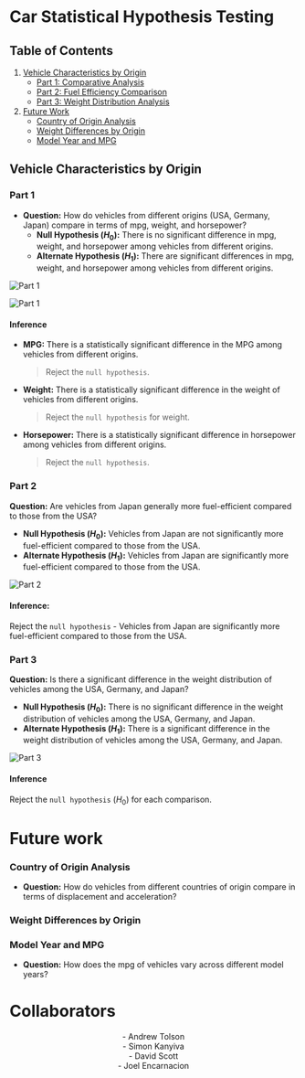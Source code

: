 # Car Statistical Hypothesis Testing

## Table of Contents
1. [Vehicle Characteristics by Origin](#Vehicle-Characteristics-by-Origin)
    - [Part 1: Comparative Analysis](#Part-1)
    - [Part 2: Fuel Efficiency Comparison](#Part-2)
    - [Part 3: Weight Distribution Analysis](#Part-3)
2. [Future Work](#Future-work)
    - [Country of Origin Analysis](#Country-of-Origin-Analysis)
    - [Weight Differences by Origin](#Weight-Differences-by-Origin)
    - [Model Year and MPG](#Model-Year-and-MPG)

## Vehicle Characteristics by Origin

### Part 1


- **Question:** How do vehicles from different origins (USA, Germany, Japan) compare in terms of mpg, weight, and horsepower?
  - **Null Hypothesis $(H_0)$:** There is no significant difference in mpg, weight, and horsepower among vehicles from different origins.
  - **Alternate Hypothesis $(H_1)$:** There are significant differences in mpg, weight, and horsepower among vehicles from different origins.

![Part 1](img/origin.png)

![Part 1](img/part_1.png)

#### Inference

- **MPG:** There is a statistically significant difference in the MPG among vehicles from different origins. 
    > Reject the `null hypothesis`.
- **Weight:** There is a statistically significant difference in the weight of vehicles from different origins. 
    > Reject the `null hypothesis` for weight.
- **Horsepower:** There is a statistically significant difference in horsepower among vehicles from different origins. 
    > Reject the `null hypothesis`.

### Part 2


**Question:** Are vehicles from Japan generally more fuel-efficient compared to those from the USA?
  - **Null Hypothesis $(H_0)$:** Vehicles from Japan are not significantly more fuel-efficient compared to those from the USA.
  - **Alternate Hypothesis $(H_1)$:** Vehicles from Japan are significantly more fuel-efficient compared to those from the USA.

![Part 2](img/part_2.png)

#### **Inference:** 

Reject the `null hypothesis` - Vehicles from Japan are significantly more fuel-efficient compared to those from the USA.

### Part 3


**Question:** Is there a significant difference in the weight distribution of vehicles among the USA, Germany, and Japan?
- **Null Hypothesis $(H_0)$:** There is no significant difference in the weight distribution of vehicles among the USA, Germany, and Japan.
- **Alternate Hypothesis $(H_1)$:** There is a significant difference in the weight distribution of vehicles among the USA, Germany, and Japan.

![Part 3](img/part_3.png)

#### **Inference** 

Reject the `null hypothesis` ($H_0$) for each comparison.

# Future work

### Country of Origin Analysis

- **Question:** How do vehicles from different countries of origin compare in terms of displacement and acceleration?


### Weight Differences by Origin


### Model Year and MPG

- **Question:** How does the mpg of vehicles vary across different model years?



# Collaborators
<div align="center">
- Andrew Tolson<br>
- Simon Kanyiva<br>
- David Scott<br>
- Joel Encarnacion
</div>
